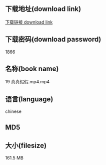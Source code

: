 ## 下载地址(download link)
[下载链接 download link](https://tutu365.netlify.app/?s=19+%E7%9C%9F%E7%9C%9F%E5%81%87%E5%81%87.mp4)

## 下载密码(download password)
1866

## 名称(book name)
19 真真假假.mp4.mp4

## 语言(language)
chinese

## MD5


## 大小(filesize)
161.5 MB
